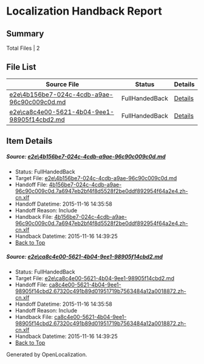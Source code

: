 # <a name='report-top'></a> Localization Handback Report

## Summary
 Total Files | 2

## File List
 Source File | Status | Details 
 ----------- | ------ | ------- 
 [e2e\4b156be7-024c-4cdb-a9ae-96c90c009c0d.md](https://github.com/OpenLocalizationTest/oltest/blob/ee0738116db5a205c4d9907f243161aa0b590452/e2e/4b156be7-024c-4cdb-a9ae-96c90c009c0d.md) | FullHandedBack | [Details](#5770ce702c6cf55cdc9065ab06bd9b991e4d49591)
 [e2e\ca8c4e00-5621-4b04-9ee1-98905f14cbd2.md](https://github.com/OpenLocalizationTest/oltest/blob/ee0738116db5a205c4d9907f243161aa0b590452/e2e/ca8c4e00-5621-4b04-9ee1-98905f14cbd2.md) | FullHandedBack | [Details](#81882b5ca9715a26f7384cb374be409a60535c682)

## Item Details
##### <a name='5770ce702c6cf55cdc9065ab06bd9b991e4d49591'></a> Source: [e2e\4b156be7-024c-4cdb-a9ae-96c90c009c0d.md](https://github.com/OpenLocalizationTest/oltest/blob/ee0738116db5a205c4d9907f243161aa0b590452/e2e/4b156be7-024c-4cdb-a9ae-96c90c009c0d.md)
* Status: FullHandedBack
* Target File: [e2e\4b156be7-024c-4cdb-a9ae-96c90c009c0d.md](https://github.com/OpenLocalizationTestOrg/oltest.zh-cn/blob/592575e4a518dd15b4817f911d6726576e0bbb79/e2e/4b156be7-024c-4cdb-a9ae-96c90c009c0d.md)
* Handoff File: [4b156be7-024c-4cdb-a9ae-96c90c009c0d.7a6947eb2bf4f8d5528f2be0ddf892954f64a2e4.zh-cn.xlf](https://github.com/OpenLocalizationTestOrg/olhandoff/blob/4dd9844c4355b6063fabc2ba5cf16adaaf6b7e29/ol-handoff/OpenLocalizationTestOrg/oltest.zh-cn/yanz/4b156be7-024c-4cdb-a9ae-96c90c009c0d.7a6947eb2bf4f8d5528f2be0ddf892954f64a2e4.zh-cn.xlf)
* Handoff Datetime: 2015-11-16 14:35:58
* Handoff Reason: Include
* Handback File: [4b156be7-024c-4cdb-a9ae-96c90c009c0d.7a6947eb2bf4f8d5528f2be0ddf892954f64a2e4.zh-cn.xlf](https://github.com/OpenLocalizationTestOrg/olhandback/blob/3db72509d227c327147627df031fb47759b01d88/ol-handback/OpenLocalizationTestOrg/oltest.zh-cn/yanz/4b156be7-024c-4cdb-a9ae-96c90c009c0d.7a6947eb2bf4f8d5528f2be0ddf892954f64a2e4.zh-cn.xlf)
* Handback Datetime: 2015-11-16 14:39:25
* [Back to Top](#report-top)

##### <a name='81882b5ca9715a26f7384cb374be409a60535c682'></a> Source: [e2e\ca8c4e00-5621-4b04-9ee1-98905f14cbd2.md](https://github.com/OpenLocalizationTest/oltest/blob/ee0738116db5a205c4d9907f243161aa0b590452/e2e/ca8c4e00-5621-4b04-9ee1-98905f14cbd2.md)
* Status: FullHandedBack
* Target File: [e2e\ca8c4e00-5621-4b04-9ee1-98905f14cbd2.md](https://github.com/OpenLocalizationTestOrg/oltest.zh-cn/blob/592575e4a518dd15b4817f911d6726576e0bbb79/e2e/ca8c4e00-5621-4b04-9ee1-98905f14cbd2.md)
* Handoff File: [ca8c4e00-5621-4b04-9ee1-98905f14cbd2.67320c491b89d01951719b7563484a12a0018872.zh-cn.xlf](https://github.com/OpenLocalizationTestOrg/olhandoff/blob/4dd9844c4355b6063fabc2ba5cf16adaaf6b7e29/ol-handoff/OpenLocalizationTestOrg/oltest.zh-cn/yanz/ca8c4e00-5621-4b04-9ee1-98905f14cbd2.67320c491b89d01951719b7563484a12a0018872.zh-cn.xlf)
* Handoff Datetime: 2015-11-16 14:35:58
* Handoff Reason: Include
* Handback File: [ca8c4e00-5621-4b04-9ee1-98905f14cbd2.67320c491b89d01951719b7563484a12a0018872.zh-cn.xlf](https://github.com/OpenLocalizationTestOrg/olhandback/blob/3db72509d227c327147627df031fb47759b01d88/ol-handback/OpenLocalizationTestOrg/oltest.zh-cn/yanz/ca8c4e00-5621-4b04-9ee1-98905f14cbd2.67320c491b89d01951719b7563484a12a0018872.zh-cn.xlf)
* Handback Datetime: 2015-11-16 14:39:25
* [Back to Top](#report-top)


Generated by OpenLocalization.
